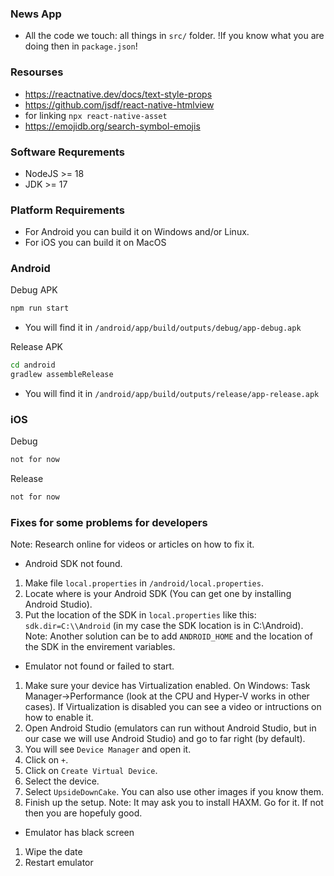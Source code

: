 ### News App
- All the code we touch: all things in `src/` folder. 
!If you know what you are doing then in `package.json`!

### Resourses
- https://reactnative.dev/docs/text-style-props
- https://github.com/jsdf/react-native-htmlview
- for linking `npx react-native-asset`
- https://emojidb.org/search-symbol-emojis

### Software Requrements
- NodeJS >= 18
- JDK >= 17

### Platform Requirements
- For Android you can build it on Windows and/or Linux.
- For iOS you can build it on MacOS

### Android
Debug APK
```bash
npm run start
```
- You will find it in `/android/app/build/outputs/debug/app-debug.apk`


Release APK 

```bash
cd android
gradlew assembleRelease
```
- You will find it in `/android/app/build/outputs/release/app-release.apk`


### iOS
Debug
```bash
not for now
```

Release
```bash
not for now
```

### Fixes for some problems for developers
Note: Research online for videos or articles on how to fix it. 

- Android SDK not found.
1. Make file `local.properties` in `/android/local.properties`.
2. Locate where is your Android SDK (You can get one by installing Android Studio).
3. Put the location of the SDK in `local.properties` like this: `sdk.dir=C:\\Android` (in my case the SDK location is in C:\\Android).
Note: Another solution can be to add `ANDROID_HOME` and the location of the SDK in the envirement variables.

- Emulator not found or failed to start.
1. Make sure your device has Virtualization enabled. On Windows: Task Manager->Performance  (look at the CPU and Hyper-V works in other cases). If Virtualization is disabled you can see a video or intructions on how to enable it.
2. Open Android Studio (emulators can run without Android Studio, but in our case we will use Android Studio) and go to far right (by default).
3. You will see `Device Manager` and open it.
4. Click on `+`.
5. Click on `Create Virtual Device`.
6. Select the device.
7. Select `UpsideDownCake`. You can also use other images if you know them.
8. Finish up the setup.
Note: It may ask you to install HAXM. Go for it. If not then you are hopefuly good.

- Emulator has black screen
1. Wipe the date
2. Restart emulator
